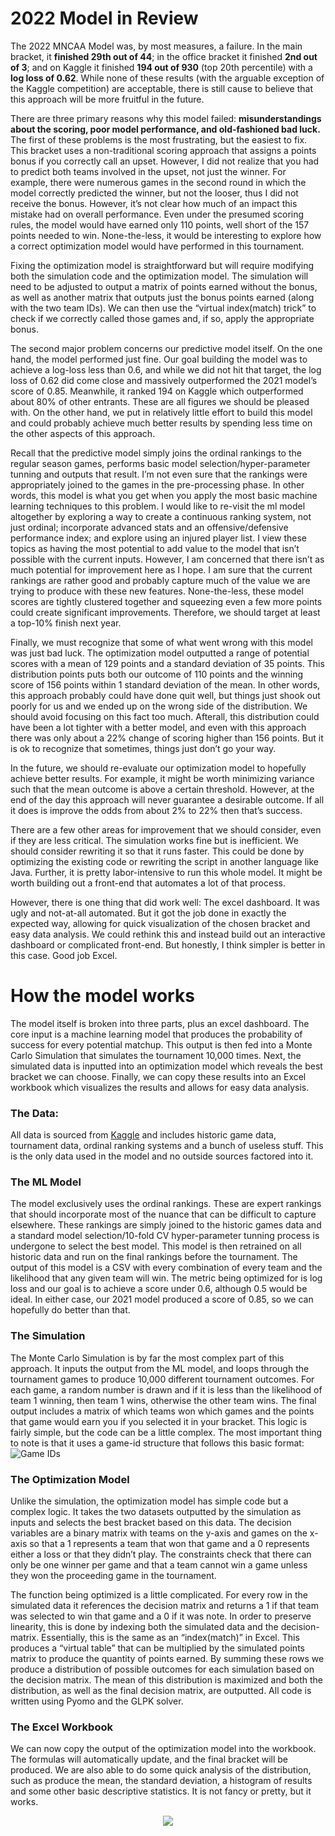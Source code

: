 # 2022 Model in Review
The 2022 MNCAA Model was, by most measures, a failure. In the main bracket, it <b>finished 29th out of 44</b>; in the office bracket it finished <b>2nd out of 3</b>; and on Kaggle it finished <b>194 out of 930</b> (top 20th percentile) with a <b>log loss of 0.62</b>. While none of these results (with the arguable exception of the Kaggle competition) are acceptable, there is still cause to believe that this approach will be more fruitful in the future.

There are three primary reasons why this model failed: <b>misunderstandings about the scoring, poor model performance, and old-fashioned bad luck.</b> The first of these problems is the most frustrating, but the easiest to fix. This bracket uses a non-traditional scoring approach that assigns a points bonus if you correctly call an upset. However, I did not realize that you had to predict both teams involved in the upset, not just the winner. For example, there were numerous games in the second round in which the model correctly predicted the winner, but not the looser, thus I did not receive the bonus. However, it’s not clear how much of an impact this mistake had on overall performance. Even under the presumed scoring rules, the model would have earned only 110 points, well short of the 157 points needed to win. None-the-less, it would be interesting to explore how a correct optimization model would have performed in this tournament.

Fixing the optimization model is straightforward but will require modifying both the simulation code and the optimization model. The simulation will need to be adjusted to output a matrix of points earned without the bonus, as well as another matrix that outputs just the bonus points earned (along with the two team IDs). We can then use the “virtual index(match) trick” to check if we correctly called those games and, if so, apply the appropriate bonus.

The second major problem concerns our predictive model itself. On the one hand, the model performed just fine. Our goal building the model was to achieve a log-loss less than 0.6, and while we did not hit that target, the log loss of 0.62 did come close and massively outperformed the 2021 model’s score of 0.85. Meanwhile, it ranked 194 on Kaggle which outperformed about 80% of other entrants. These are all figures we should be pleased with. On the other hand, we put in relatively little effort to build this model and could probably achieve much better results by spending less time on the other aspects of this approach.

Recall that the predictive model simply joins the ordinal rankings to the regular season games, performs basic model selection/hyper-parameter tunning and outputs that result. I’m not even sure that the rankings were appropriately joined to the games in the pre-processing phase. In other words, this model is what you get when you apply the most basic machine learning techniques to this problem. I would like to re-visit the ml model altogether by exploring a way to create a continuous ranking system, not just ordinal; incorporate advanced stats and an offensive/defensive performance index; and explore using an injured player list. I view these topics as having the most potential to add value to the model that isn’t possible with the current inputs. However, I am concerned that there isn’t as much potential for improvement here as I hope. I am sure that the current rankings are rather good and probably capture much of the value we are trying to produce with these new features. None-the-less, these model scores are tightly clustered together and squeezing even a few more points could create significant improvements. Therefore, we should target at least a top-10% finish next year.

Finally, we must recognize that some of what went wrong with this model was just bad luck. The optimization model outputted a range of potential scores with a mean of 129 points and a standard deviation of 35 points. This distribution points puts both our outcome of 110 points and the winning score of 156 points within 1 standard deviation of the mean. In other words, this approach probably could have done quit well, but things just shook out poorly for us and we ended up on the wrong side of the distribution. We should avoid focusing on this fact too much. Afterall, this distribution could have been a lot tighter with a better model, and even with this approach there was only about a 22% change of scoring higher than 156 points. But it is ok to recognize that sometimes, things just don’t go your way.

In the future, we should re-evaluate our optimization model to hopefully achieve better results. For example, it might be worth minimizing variance such that the mean outcome is above a certain threshold. However, at the end of the day this approach will never guarantee a desirable outcome. If all it does is improve the odds from about 2% to 22% then that’s success.

There are a few other areas for improvement that we should consider, even if they are less critical. The simulation works fine but is inefficient. We should consider rewriting it so that it runs faster. This could be done by optimizing the existing code or rewriting the script in another language like Java. Further, it is pretty labor-intensive to run this whole model. It might be worth building out a front-end that automates a lot of that process. 

However, there is one thing that did work well: The excel dashboard. It was ugly and not-at-all automated. But it got the job done in exactly the expected way, allowing for quick visualization of the chosen bracket and easy data analysis. We could rethink this and instead build out an interactive dashboard or complicated front-end. But honestly, I think simpler is better in this case. Good job Excel.

# How the model works
The model itself is broken into three parts, plus an excel dashboard. The core input is a machine learning model that produces the probability of success for every potential matchup. This output is then fed into a Monte Carlo Simulation that simulates the tournament 10,000 times. Next, the simulated data is inputted into an optimization model which reveals the best bracket we can choose. Finally, we can copy these results into an Excel workbook which visualizes the results and allows for easy data analysis.

### The Data:
All data is sourced from [Kaggle](https://www.kaggle.com/c/mens-march-mania-2022) and includes historic game data, tournament data, ordinal ranking systems and a bunch of useless stuff. This is the only data used in the model and no outside sources factored into it.

### The ML Model
The model exclusively uses the ordinal rankings. These are expert rankings that should incorporate most of the nuance that can be difficult to capture elsewhere. These rankings are simply joined to the historic games data and a standard model selection/10-fold CV hyper-parameter tunning process is undergone to select the best model. This model is then retrained on all historic data and run on the final rankings before the tournament. The output of this model is a CSV with every combination of every team and the likelihood that any given team will win. The metric being optimized for is log loss and our goal is to achieve a score under 0.6, although 0.5 would be ideal. In either case, our 2021 model produced a score of 0.85, so we can hopefully do better than that.

### The Simulation
The Monte Carlo Simulation is by far the most complex part of this approach. It inputs the output from the ML model, and loops through the tournament games to produce 10,000 different tournament outcomes. For each game, a random number is drawn and if it is less than the likelihood of team 1 winning, then team 1 wins, otherwise the other team wins. The final output includes a matrix of which teams won which games and the points that game would earn you if you selected it in your bracket. 
This logic is fairly simple, but the code can be a little complex. The most important thing to note is that it uses a game-id structure that follows this basic format:
![Game IDs](https://github.com/thomasandr/MarchMadness22/blob/main/assets/Documentation/tournament_chart.jpg)

### The Optimization Model
Unlike the simulation, the optimization model has simple code but a complex logic. It takes the two datasets outputted by the simulation as inputs and selects the best bracket based on this data. The decision variables are a binary matrix with teams on the y-axis and games on the x-axis so that a 1 represents a team that won that game and a 0 represents either a loss or that they didn’t play. The constraints check that there can only be one winner per game and that a team cannot win a game unless they won the proceeding game in the tournament.

The function being optimized is a little complicated. For every row in the simulated data it references the decision matrix and returns a 1 if that team was selected to win that game and a 0 if it was note. In order to preserve linearity, this is done by indexing both the simulated data and the decision-matrix. Essentially, this is the same as an “index(match)” in Excel. This produces a “virtual table” that can be multiplied by the simulated points matrix to produce the quantity of points earned. By summing these rows we produce a distribution of possible outcomes for each simulation based on the decision matrix. The mean of this distribution is maximized and both the distribution, as well as the final decision matrix, are outputted. All code is written using Pyomo and the GLPK solver.

### The Excel Workbook
We can now copy the output of the optimization model into the workbook. The formulas will automatically update, and the final bracket will be produced. We are also able to do some quick analysis of the distribution, such as produce the mean, the standard deviation, a histogram of results and some other basic descriptive statistics. It is not fancy or pretty, but it works.
<p align="center">
   <img src="https://github.com/thomasandr/MarchMadness22/blob/main/assets/Documentation/workbook.png" />
</p>


